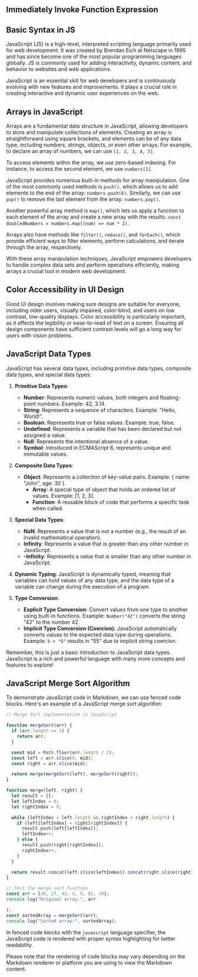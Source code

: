 ## Immediately Invoke Function Expression

## Basic Syntax in JS




JavaScript (JS) is a high-level, interpreted scripting language primarily used for web development. It was created by Brendan Eich at Netscape in 1995 and has since become one of the most popular programming languages globally. JS is commonly used for adding interactivity, dynamic content, and behavior to websites and web applications.

JavaScript is an essential skill for web developers and is continuously evolving with new features and improvements. It plays a crucial role in creating interactive and dynamic user experiences on the web.

## Arrays in JavaScript

Arrays are a fundamental data structure in JavaScript, allowing developers to store and manipulate collections of elements. Creating an array is straightforward using square brackets, and elements can be of any data type, including numbers, strings, objects, or even other arrays. For example, to declare an array of numbers, we can use `[1, 2, 3, 4, 5]`.

To access elements within the array, we use zero-based indexing. For instance, to access the second element, we use `numbers[1]`.

JavaScript provides numerous built-in methods for array manipulation. One of the most commonly used methods is `push()`, which allows us to add elements to the end of the array: `numbers.push(6)`. Similarly, we can use `pop()` to remove the last element from the array: `numbers.pop()`.

Another powerful array method is `map()`, which lets us apply a function to each element of the array and create a new array with the results: `const doubledNumbers = numbers.map((num) => num * 2)`.

Arrays also have methods like `filter()`, `reduce()`, and `forEach()`, which provide efficient ways to filter elements, perform calculations, and iterate through the array, respectively.

With these array manipulation techniques, JavaScript empowers developers to handle complex data sets and perform operations efficiently, making arrays a crucial tool in modern web development.

## Color Accessibility in UI Design

Good UI design involves making sure designs are suitable for everyone, including older users, visually impaired, color-blind, and users on low contrast, low-quality displays. Color accessibility is particularly important, as it affects the legibility or ease-to-read of text on a screen. Ensuring all design components have sufficient contrast levels will go a long way for users with vision problems.

## JavaScript Data Types

JavaScript has several data types, including primitive data types, composite data types, and special data types:

1. **Primitive Data Types**:
   - **Number**: Represents numeric values, both integers and floating-point numbers. Example: 42, 3.14.
   - **String**: Represents a sequence of characters. Example: "Hello, World!".
   - **Boolean**: Represents true or false values. Example: true, false.
   - **Undefined**: Represents a variable that has been declared but not assigned a value.
   - **Null**: Represents the intentional absence of a value.
   - **Symbol**: Introduced in ECMAScript 6, represents unique and immutable values.

2. **Composite Data Types**:
   - **Object**: Represents a collection of key-value pairs. Example: { name: "John", age: 30 }.
     - **Array**: A special type of object that holds an ordered list of values. Example: [1, 2, 3].
     - **Function**: A reusable block of code that performs a specific task when called.

3. **Special Data Types**:
   - **NaN**: Represents a value that is not a number (e.g., the result of an invalid mathematical operation).
   - **Infinity**: Represents a value that is greater than any other number in JavaScript.
   - **-Infinity**: Represents a value that is smaller than any other number in JavaScript.

4. **Dynamic Typing**: JavaScript is dynamically typed, meaning that variables can hold values of any data type, and the data type of a variable can change during the execution of a program.

5. **Type Conversion**:
   - **Explicit Type Conversion**: Convert values from one type to another using built-in functions. Example: `Number("42")` converts the string "42" to the number 42.
   - **Implicit Type Conversion (Coercion)**: JavaScript automatically converts values to the expected data type during operations. Example: `5 + "5"` results in "55" due to implicit string coercion.

Remember, this is just a basic introduction to JavaScript data types. JavaScript is a rich and powerful language with many more concepts and features to explore!

## JavaScript Merge Sort Algorithm

To demonstrate JavaScript code in Markdown, we can use fenced code blocks. Here's an example of a JavaScript merge sort algorithm:

```javascript
// Merge Sort implementation in JavaScript

function mergeSort(arr) {
  if (arr.length <= 1) {
    return arr;
  }

  const mid = Math.floor(arr.length / 2);
  const left = arr.slice(0, mid);
  const right = arr.slice(mid);

  return merge(mergeSort(left), mergeSort(right));
}

function merge(left, right) {
  let result = [];
  let leftIndex = 0;
  let rightIndex = 0;

  while (leftIndex < left.length && rightIndex < right.length) {
    if (left[leftIndex] < right[rightIndex]) {
      result.push(left[leftIndex]);
      leftIndex++;
    } else {
      result.push(right[rightIndex]);
      rightIndex++;
    }
  }

  return result.concat(left.slice(leftIndex)).concat(right.slice(rightIndex));
}

// Test the merge sort function
const arr = [38, 27, 43, 3, 9, 82, 10];
console.log("Original array:", arr

);
const sortedArray = mergeSort(arr);
console.log("Sorted array:", sortedArray);
```

In fenced code blocks with the `javascript` language specifier, the JavaScript code is rendered with proper syntax highlighting for better readability.

Please note that the rendering of code blocks may vary depending on the Markdown renderer or platform you are using to view the Markdown content.
